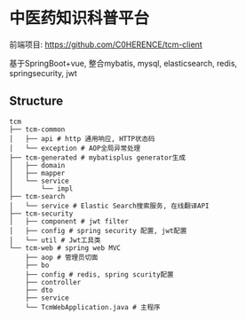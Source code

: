 # 中医药知识科普平台

前端项目: https://github.com/C0HERENCE/tcm-client

基于SpringBoot+vue, 整合mybatis, mysql, elasticsearch, redis, springsecurity, jwt

## Structure

``` shell
tcm
├── tcm-common
│   ├── api # http 通用响应, HTTP状态码
│   └── exception # AOP全局异常处理
├── tcm-generated # mybatisplus generator生成
│   ├── domain
│   ├── mapper
│   └── service
│       └── impl
├── tcm-search
│   └── service # Elastic Search搜索服务, 在线翻译API
├── tcm-security
│   ├── component # jwt filter
│   ├── config # spring security 配置, jwt配置
│   └── util # Jwt工具类
└── tcm-web # spring web MVC
    ├── aop # 管理员切面
    ├── bo
    ├── config # redis, spring scurity配置
    ├── controller
    ├── dto
    ├── service
    └── TcmWebApplication.java # 主程序
```
